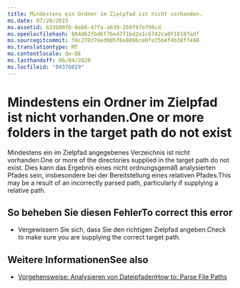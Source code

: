 ```yaml
---
title: Mindestens ein Ordner im Zielpfad ist nicht vorhanden.
ms.date: 07/20/2015
ms.assetid: b33b00f6-0eb6-47fa-a639-269f97e790cd
ms.openlocfilehash: 884d62fbd6f76e47f1bd2a1c6742ca0f16187adf
ms.sourcegitcommit: f8c270376ed905f6a8896ce0fe25b4f4b38ff498
ms.translationtype: MT
ms.contentlocale: de-DE
ms.lasthandoff: 06/04/2020
ms.locfileid: "84376029"
---
```

# <a name="one-or-more-folders-in-the-target-path-do-not-exist"></a><span data-ttu-id="351d3-102">Mindestens ein Ordner im Zielpfad ist nicht vorhanden.</span><span class="sxs-lookup"><span data-stu-id="351d3-102">One or more folders in the target path do not exist</span></span>
<span data-ttu-id="351d3-103">Mindestens ein im Zielpfad angegebenes Verzeichnis ist nicht vorhanden.</span><span class="sxs-lookup"><span data-stu-id="351d3-103">One or more of the directories supplied in the target path do not exist.</span></span> <span data-ttu-id="351d3-104">Dies kann das Ergebnis eines nicht ordnungsgemäß analysierten Pfades sein, insbesondere bei der Bereitstellung eines relativen Pfades.</span><span class="sxs-lookup"><span data-stu-id="351d3-104">This may be a result of an incorrectly parsed path, particularly if supplying a relative path.</span></span>  
  
## <a name="to-correct-this-error"></a><span data-ttu-id="351d3-105">So beheben Sie diesen Fehler</span><span class="sxs-lookup"><span data-stu-id="351d3-105">To correct this error</span></span>  
  
- <span data-ttu-id="351d3-106">Vergewissern Sie sich, dass Sie den richtigen Zielpfad angeben.</span><span class="sxs-lookup"><span data-stu-id="351d3-106">Check to make sure you are supplying the correct target path.</span></span>  
  
## <a name="see-also"></a><span data-ttu-id="351d3-107">Weitere Informationen</span><span class="sxs-lookup"><span data-stu-id="351d3-107">See also</span></span>

- [<span data-ttu-id="351d3-108">Vorgehensweise: Analysieren von Dateipfaden</span><span class="sxs-lookup"><span data-stu-id="351d3-108">How to: Parse File Paths</span></span>](../developing-apps/programming/drives-directories-files/how-to-parse-file-paths.md)
